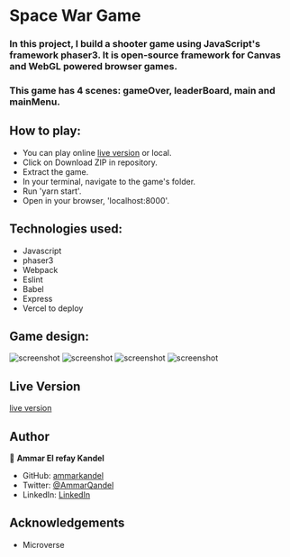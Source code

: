 # Space War Game

### In this project, I build a shooter game using JavaScript's framework phaser3. It is open-source framework for Canvas and WebGL powered browser games.

### This game has 4 scenes: gameOver, leaderBoard, main and mainMenu.

## How to play:

- You can play online [live version](https://space-war-game.vercel.app/) or local.
- Click on Download ZIP in repository.
- Extract the game.
- In your terminal, navigate to the game's folder.
- Run 'yarn start'.
- Open in your browser, 'localhost:8000'.

## Technologies used:

- Javascript
- phaser3
- Webpack
- Eslint
- Babel
- Express
- Vercel to deploy

## Game design:

![screenshot]('./imgs/screenshot-1.png')
![screenshot]('./imgs/screenshot-2.png')
![screenshot]('./imgs/screenshot-3.png')
![screenshot]('./imgs/screenshot-4.png')


## Live Version

[live version](https://space-war-game.vercel.app/)

## Author

👤 **Ammar El refay Kandel**

- GitHub: [ammarkandel](https://github.com/ammarkandel)
- Twitter: [@AmmarQandel](https://twitter.com/AmmarQandel)
- LinkedIn: [LinkedIn](https://www.linkedin.com/in/ammar-kandel-7b4100193/)

## Acknowledgements

- Microverse
